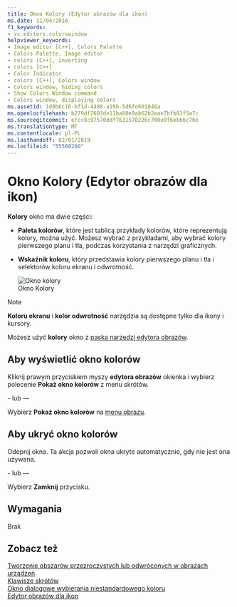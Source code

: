 ```yaml
---
title: Okno Kolory (Edytor obrazów dla ikon)
ms.date: 11/04/2016
f1_keywords:
- vc.editors.colorswindow
helpviewer_keywords:
- Image editor [C++], Colors Palette
- Colors Palette, Image editor
- colors [C++], inverting
- colors [C++]
- Color Indicator
- colors [C++], Colors window
- Colors window, hiding colors
- Show Colors Window command
- Colors window, displaying colors
ms.assetid: 1d9b6c16-bf1d-4488-a19b-5d6fe601846a
ms.openlocfilehash: b279df2603de11ba80e9ab62b2eae7bfb83f5a7c
ms.sourcegitcommit: efcc8c97570ddf7631570226c700e8f6ebb6c7be
ms.translationtype: MT
ms.contentlocale: pl-PL
ms.lasthandoff: 02/01/2019
ms.locfileid: "55560260"
---
```

# <a name="colors-window-image-editor-for-icons"></a>Okno Kolory (Edytor obrazów dla ikon)

**Kolory** okno ma dwie części:

- **Paleta kolorów**, które jest tablicą przykłady kolorów, które reprezentują kolory, można użyć. Możesz wybrać z przykładami, aby wybrać kolory pierwszego planu i tła, podczas korzystania z narzędzi graficznych.

- **Wskaźnik koloru**, który przedstawia kolory pierwszego planu i tła i selektorów koloru ekranu i odwrotność.

   ![Okno kolory](../windows/media/vccolorswindow.gif "vcColorsWindow")<br/>
   Okno Kolory

> [!NOTE]
> **Koloru ekranu** i **kolor odwrotność** narzędzia są dostępne tylko dla ikony i kursory.

Możesz użyć **kolory** okno z [paska narzędzi edytora obrazów](../windows/toolbar-image-editor-for-icons.md).

## <a name="to-display-the-colors-window"></a>Aby wyświetlić okno kolorów

Kliknij prawym przyciskiem myszy **edytora obrazów** okienka i wybierz polecenie **Pokaż okno kolorów** z menu skrótów.

   \- lub —

Wybierz **Pokaż okno kolorów** na [menu obrazu](../windows/image-menu-image-editor-for-icons.md).

## <a name="to-hide-the-colors-window"></a>Aby ukryć okno kolorów

Odepnij okna. Ta akcja pozwoli okna ukryte automatycznie, gdy nie jest ona używana.

\- lub —

Wybierz **Zamknij** przycisku.

## <a name="requirements"></a>Wymagania

Brak

## <a name="see-also"></a>Zobacz też

[Tworzenie obszarów przezroczystych lub odwróconych w obrazach urządzeń](../windows/creating-transparent-or-inverse-regions-in-device-images.md)<br/>
[Klawisze skrótów](../windows/accelerator-keys-image-editor-for-icons.md)<br/>
[Okno dialogowe wybierania niestandardowego koloru](../windows/custom-color-selector-dialog-box-image-editor-for-icons.md)<br/>
[Edytor obrazów dla ikon](../windows/image-editor-for-icons.md)